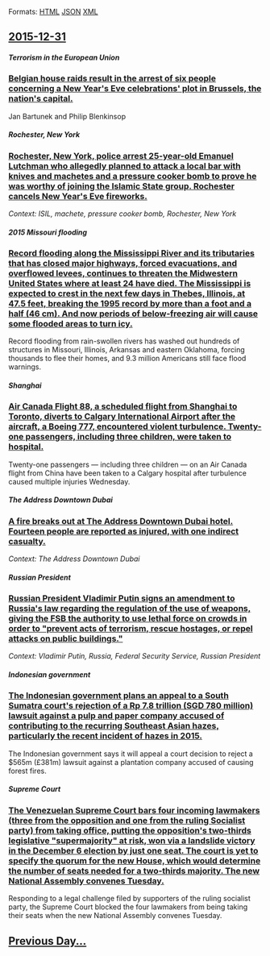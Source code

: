 
Formats: [HTML](2015/12/31/index.html)  [JSON](2015/12/31/index.json)  [XML](2015/12/31/index.xml)  

## [2015-12-31](/news/2015/12/31/index.md)

##### Terrorism in the European Union
### [Belgian house raids result in the arrest of six people concerning a New Year's Eve celebrations' plot in Brussels, the nation's capital. ](/news/2015/12/31/belgian-house-raids-result-in-the-arrest-of-six-people-concerning-a-new-year-s-eve-celebrations-plot-in-brussels-the-nation-s-capital.md)
Jan Bartunek and Philip Blenkinsop

##### Rochester, New York
### [Rochester, New York, police arrest 25-year-old Emanuel Lutchman who allegedly planned to attack a local bar with knives and machetes and a pressure cooker bomb to prove he was worthy of joining the Islamic State group. Rochester cancels New Year's Eve fireworks. ](/news/2015/12/31/rochester-new-york-police-arrest-25-year-old-emanuel-lutchman-who-allegedly-planned-to-attack-a-local-bar-with-knives-and-machetes-and-a-p.md)
_Context: ISIL, machete, pressure cooker bomb, Rochester, New York_

##### 2015 Missouri  flooding
### [Record flooding along the Mississippi River and its tributaries that has closed major highways, forced evacuations, and overflowed levees, continues to threaten the Midwestern United States where at least 24 have died. The Mississippi is expected to crest in the next few days in Thebes, Illinois, at 47.5 feet, breaking the 1995 record by more than a foot and a half (46 cm). And now periods of below-freezing air will cause some flooded areas to turn icy. ](/news/2015/12/31/record-flooding-along-the-mississippi-river-and-its-tributaries-that-has-closed-major-highways-forced-evacuations-and-overflowed-levees-c.md)
Record flooding from rain-swollen rivers has washed out hundreds of structures in Missouri, Illinois, Arkansas and eastern Oklahoma, forcing thousands to flee their homes, and 9.3 million Americans still face flood warnings.

##### Shanghai
### [Air Canada Flight 88, a scheduled flight from Shanghai to Toronto, diverts to Calgary International Airport after the aircraft, a Boeing 777, encountered violent turbulence. Twenty-one passengers, including three children, were taken to hospital. ](/news/2015/12/31/air-canada-flight-88-a-scheduled-flight-from-shanghai-to-toronto-diverts-to-calgary-international-airport-after-the-aircraft-a-boeing-777.md)
Twenty-one passengers &mdash; including three children &mdash; on an Air Canada flight from China have been taken to a Calgary hospital after turbulence caused multiple injuries Wednesday.

##### The Address Downtown Dubai
### [A fire breaks out at The Address Downtown Dubai hotel. Fourteen people are reported as injured, with one indirect casualty. ](/news/2015/12/31/a-fire-breaks-out-at-the-address-downtown-dubai-hotel-fourteen-people-are-reported-as-injured-with-one-indirect-casualty.md)
_Context: The Address Downtown Dubai_

##### Russian President
### [Russian President Vladimir Putin signs an amendment to Russia's law regarding the regulation of the use of weapons, giving the FSB the authority to use lethal force on crowds in order to "prevent acts of terrorism, rescue hostages, or repel attacks on public buildings." ](/news/2015/12/31/russian-president-vladimir-putin-signs-an-amendment-to-russia-s-law-regarding-the-regulation-of-the-use-of-weapons-giving-the-fsb-the-autho.md)
_Context: Vladimir Putin, Russia, Federal Security Service, Russian President_

##### Indonesian government
### [The Indonesian government plans an appeal to a South Sumatra court's rejection of a Rp 7.8 trillion (SGD 780 million) lawsuit against a pulp and paper company accused of contributing to the recurring Southeast Asian hazes, particularly the recent incident of hazes in 2015. ](/news/2015/12/31/the-indonesian-government-plans-an-appeal-to-a-south-sumatra-court-s-rejection-of-a-rp-7-8-trillion-sgd-780-million-lawsuit-against-a-pulp.md)
The Indonesian government says it will appeal a court decision to reject a $565m (£381m) lawsuit against a plantation company accused of causing forest fires.

##### Supreme Court
### [The Venezuelan Supreme Court bars four incoming lawmakers (three from the opposition and one from the ruling Socialist party) from taking office, putting the opposition's two-thirds legislative "supermajority" at risk, won via a landslide victory in the December 6 election by just one seat. The court is yet to specify the quorum for the new House, which would determine the number of seats needed for a two-thirds majority. The new National Assembly convenes Tuesday. ](/news/2015/12/31/the-venezuelan-supreme-court-bars-four-incoming-lawmakers-three-from-the-opposition-and-one-from-the-ruling-socialist-party-from-taking-of.md)
Responding to a legal challenge filed by supporters of the ruling socialist party, the Supreme Court blocked the four lawmakers from being taking their seats when the new National Assembly convenes Tuesday.

## [Previous Day...](/news/2015/12/30/index.md)

